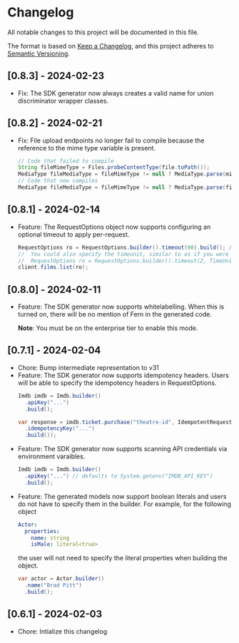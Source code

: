 # Changelog

All notable changes to this project will be documented in this file.

The format is based on [Keep a Changelog](https://keepachangelog.com/en/1.0.0/),
and this project adheres to [Semantic Versioning](https://semver.org/spec/v2.0.0.html).


## [0.8.3] - 2024-02-23
- Fix: The SDK generator now always creates a valid name for union discriminator wrapper classes.

## [0.8.2] - 2024-02-21
- Fix: File upload endpoints no longer fail to compile because the reference to 
  the mime type variable is present.  
  
  ```java
  // Code that failed to compile
  String fileMimeType = Files.probeContentType(file.toPath());
  MediaType fileMediaType = fileMimeType != null ? MediaType.parse(mimeType) : null; // mimeType undefined
  // Code that now compiles
  MediaType fileMediaType = fileMimeType != null ? MediaType.parse(fileMimeType) : null;
  ```

## [0.8.1] - 2024-02-14
- Feature: The RequestOptions object now supports configuring an optional timeout to apply per-request.
  ```java
  RequestOptions ro = RequestOptions.builder().timeout(90).build(); // Creates a timeout of 90 seconds for the request
  //  You could also specify the timeunit, similar to as if you were using OkHttp directly
  //  RequestOptions ro = RequestOptions.builder().timeout(2, TimeUnit.MINUTES).build();
  client.films.list(ro);
  ```

## [0.8.0] - 2024-02-11
- Feature: The SDK generator now supports whitelabelling. When this is turned on, 
  there will be no mention of Fern in the generated code. 

  **Note**: You must be on the enterprise tier to enable this mode. 

## [0.7.1] - 2024-02-04
- Chore: Bump intermediate representation to v31
- Feature: The SDK generator now supports idempotency headers. Users 
  will be able to specify the idempotency headers in RequestOptions.
  ```java
  Imdb imdb = Imdb.builder()
    .apiKey("...")
    .build();
  
  var response = imdb.ticket.purchase("theatre-id", IdempotentRequestOptions.builder()
    .idempotencyKey("...")
    .build());
  ```
- Feature: The SDK generator now supports scanning API credentials
  via environment varaibles. 
  ```java
  Imdb imdb = Imdb.builder()
    .apiKey("...") // defaults to System.getenv("IMDB_API_KEY")
    .build();
  ```
- Feature: The generated models now support boolean literals and users 
  do not have to specify them in the builder. 
  For example, for the following object
  ```yaml
  Actor: 
    properties: 
      name: string
      isMale: literal<true>
  ```
  the user will not need to specify the literal properties when building
  the object. 
  ```java
  var actor = Actor.builder()
    .name("Brad Pitt")
    .build();
  ```

## [0.6.1] - 2024-02-03

- Chore: Intialize this changelog

